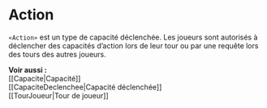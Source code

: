 # Action
`«Action»` est un type de capacité déclenchée.
Les joueurs sont autorisés à déclencher des capacités d’action lors de leur tour ou par une requête lors des tours des autres joueurs.

**Voir aussi :**  
[[Capacite|Capacité]]  
[[CapaciteDeclenchee|Capacité déclenchée]]  
[[TourJoueur|Tour de joueur]]  
